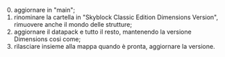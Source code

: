 0. aggiornare in "main";
1. rinominare la cartella in "Skyblock Classic Edition Dimensions Version", rimuovere anche il mondo delle strutture;
2. aggiornare il datapack e tutto il resto, mantenendo la versione Dimensions cosi come;
3. rilasciare insieme alla mappa quando è pronta, aggiornare la versione.